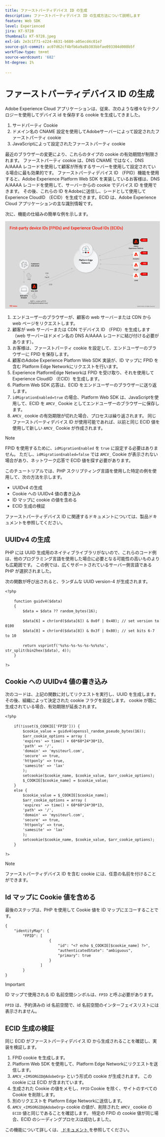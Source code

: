 ```yaml
---
title: ファーストパーティデバイス ID の生成
description: ファーストパーティデバイス ID の生成方法について説明します
feature: Web SDK
level: Experienced
jira: KT-9728
thumbnail: KT-9728.jpeg
exl-id: 2e3c1f71-e224-4631-b680-a05ecd4c01e7
source-git-commit: ac07d62cf4bfb6a9a8b383bbfae093304d008b5f
workflow-type: tm+mt
source-wordcount: '682'
ht-degree: 1%

---
```


# ファーストパーティデバイス ID の生成

Adobe Experience Cloud アプリケーションは、従来、次のような様々なテクノロジーを使用してデバイス id を保存する cookie を生成してきました。

1. サードパーティ Cookie
1. ドメイン名の CNAME 設定を使用してAdobeサーバーによって設定されたファーストパーティ cookie
1. JavaScriptによって設定されたファーストパーティ cookie

最近のブラウザーの変更により、これらのタイプの cookie の有効期間が制限されます。 ファーストパーティ cookie は、DNS CNAME ではなく、DNS A/AAAA レコードを使用して顧客が所有するサーバーを使用して設定されている場合に最も効果的です。 ファーストパーティデバイス ID （FPID）機能を使用すると、Adobe Experience Platform Web SDK を実装しているお客様は、DNS A/AAAA レコードを使用して、サーバーからの cookie でデバイス ID を使用できます。 その後、これらの ID をAdobeに送信し、シードとして使用してExperience CloudID （ECID）を生成できます。ECID は、Adobe Experience Cloud アプリケーションの主な識別情報です。

次に、機能の仕組みの簡単な例を示します。

![ ファーストパーティデバイス ID （FPID）とExperience CloudID （ECID） ](../assets/kt-9728.png)

1. エンドユーザーのブラウザーが、顧客の web サーバーまたは CDN から web ページをリクエストします。
1. 顧客が web サーバーまたは CDN でデバイス ID （FPID）を生成します（web サーバーはドメイン名の DNS A/AAAA レコードに結び付ける必要があります）。
1. お客様は、ファーストパーティ cookie を設定して、エンドユーザーのブラウザーに FPID を保存します。
1. 顧客のAdobe Experience Platform Web SDK 実装が、ID マップに FPID を含む Platform Edge Networkにリクエストを行います。
1. Experience PlatformEdge Networkは FPID を受け取り、それを使用してExperience CloudID （ECID）を生成します。
1. Platform Web SDK 応答は、ECID をエンドユーザーのブラウザーに送り返します。
1. `idMigrationEnabled=true` の場合、Platform Web SDK は、JavaScriptを使用して、ECID を `AMCV_` Cookie としてエンドユーザーのブラウザーに保存します。
1. `AMCV_` cookie の有効期限が切れた場合、プロセスは繰り返されます。 同じファーストパーティデバイス ID が使用可能であれば、以前と同じ ECID 値を使用して新しい `AMCV_` Cookie が作成されます。

>[!NOTE]
>
>FPID を使用するために、`idMigrationEnabled` を `true` に設定する必要はありません。 ただし、`idMigrationEnabled=false` では `AMCV_` Cookie が表示されない場合があり、ネットワーク応答で ECID 値を探す必要があります。


このチュートリアルでは、PHP スクリプティング言語を使用した特定の例を使用して、次の方法を示します。

* UUIDv4 の生成
* Cookie への UUIDv4 値の書き込み
* ID マップに cookie の値を含める
* ECID 生成の検証

ファーストパーティデバイス ID に関連するドキュメントについては、製品ドキュメントを参照してください。

## UUIDv4 の生成

PHP には UUID 生成用のネイティブライブラリがないので、これらのコード例は、他のプログラミング言語を使用した場合に必要となる可能性の高いものよりも広範囲です。 この例では、広くサポートされているサーバー側言語である PHP が選択されました。


次の関数が呼び出されると、ランダムな UUID version-4 が生成されます。

```
<?php
    
    function guidv4($data)
    {
        $data = $data ?? random_bytes(16);

        $data[6] = chr(ord($data[6]) & 0x0f | 0x40); // set version to 0100
        $data[8] = chr(ord($data[8]) & 0x3f | 0x80); // set bits 6-7 to 10

        return vsprintf('%s%s-%s-%s-%s-%s%s%s', str_split(bin2hex($data), 4));
    }

?>
```

## Cookie への UUIDv4 値の書き込み

次のコードは、上記の関数に対してリクエストを実行し、UUID を生成します。 その後、組織によって決定された cookie フラグを設定します。 cookie が既に生成されている場合、有効期限が延長されます。

```
<?php

    if(!isset($_COOKIE['FPID'])) {
        $cookie_value = guidv4(openssl_random_pseudo_bytes(16));        
        $arr_cookie_options = array (
        'expires' => time() + 60*60*24*30*13,
        'path' => '/',
        'domain' => 'mysiteurl.com',
        'secure' => true,
        'httponly' => true,
        'samesite' => 'lax'
        );
        setcookie($cookie_name, $cookie_value, $arr_cookie_options);
        $_COOKIE[$cookie_name] = $cookie_value;
    }
    else {
        $cookie_value = $_COOKIE[$cookie_name];
        $arr_cookie_options = array (
        'expires' => time() + 60*60*24*30*13,
        'path' => '/',
        'domain' => 'mysiteurl.com',
        'secure' => true,
        'httponly' => true,
        'samesite' => 'lax'
        );
        setcookie($cookie_name, $cookie_value, $arr_cookie_options);
    }

?>
```

>[!NOTE]
>
>ファーストパーティデバイス ID を含む cookie には、任意の名前を付けることができます。

## Id マップに Cookie 値を含める

最後のステップは、PHP を使用して Cookie 値を ID マップにエコーすることです。


```
{
    "identityMap": {
        "FPID": [
                    {
                        "id": "<? echo $_COOKIE[$cookie_name] ?>",
                        "authenticatedState": "ambiguous",
                        "primary": true
                    }
                ]
        }
}
```

>[!IMPORTANT]
>
>ID マップで使用される ID 名前空間シンボルは、`FPID` と呼ぶ必要があります。
>
> `FPID` は、予約済みの id 名前空間で、id 名前空間のインターフェイスリストには表示されません。


## ECID 生成の検証

同じ ECID がファーストパーティデバイス ID から生成されることを確認し、実装を検証します。

1. FPID cookie を生成します。
1. Platform Web SDK を使用して、Platform Edge Networkにリクエストを送信します。
1. `AMCV_<IMSORGID@AdobeOrg>` という形式の cookie が生成されます。 この cookie には ECID が含まれています。
1. 生成された Cookie の値をメモし、`FPID` Cookie を除く、サイトのすべての Cookie を削除します。
1. 別のリクエストを Platform Edge Networkに送信します。
1. `AMCV_<IMSORGID@AdobeOrg>` cookie の値が、削除された `AMCV_` cookie の `ECID` 値と同じであることを確認します。 特定の FPID の cookie 値が同じ場合、ECID のシーディングプロセスは成功しました。

この機能について詳しくは、[ ドキュメント ](https://experienceleague.adobe.com/docs/experience-platform/edge/identity/first-party-device-ids.html) を参照してください。

